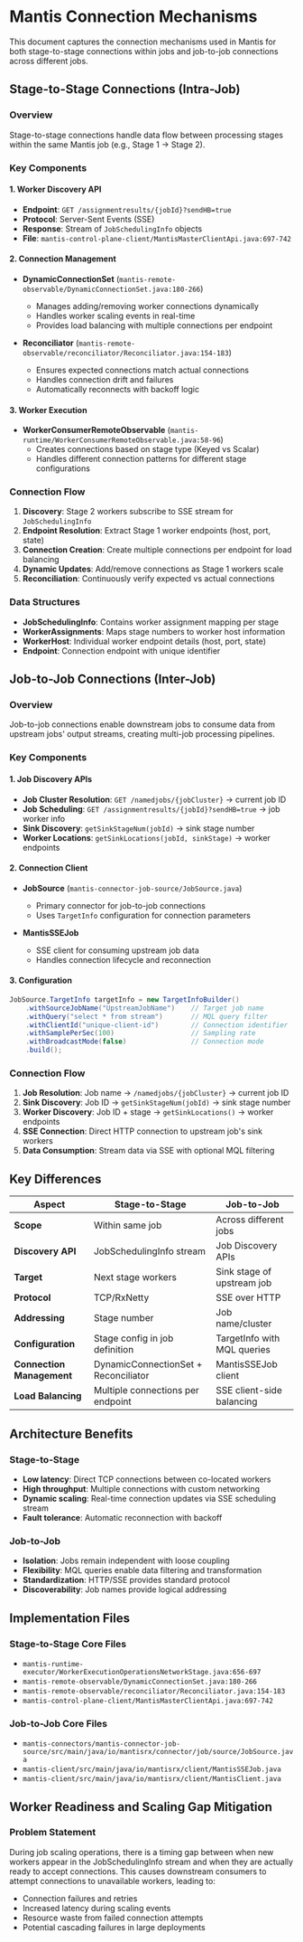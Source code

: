 # Mantis Connection Mechanisms

This document captures the connection mechanisms used in Mantis for both stage-to-stage connections within jobs and job-to-job connections across different jobs.

## Stage-to-Stage Connections (Intra-Job)

### Overview
Stage-to-stage connections handle data flow between processing stages within the same Mantis job (e.g., Stage 1 → Stage 2).

### Key Components

#### 1. Worker Discovery API
- **Endpoint**: `GET /assignmentresults/{jobId}?sendHB=true`
- **Protocol**: Server-Sent Events (SSE)
- **Response**: Stream of `JobSchedulingInfo` objects
- **File**: `mantis-control-plane-client/MantisMasterClientApi.java:697-742`

#### 2. Connection Management
- **DynamicConnectionSet** (`mantis-remote-observable/DynamicConnectionSet.java:180-266`)
  - Manages adding/removing worker connections dynamically
  - Handles worker scaling events in real-time
  - Provides load balancing with multiple connections per endpoint

- **Reconciliator** (`mantis-remote-observable/reconciliator/Reconciliator.java:154-183`)
  - Ensures expected connections match actual connections
  - Handles connection drift and failures
  - Automatically reconnects with backoff logic

#### 3. Worker Execution
- **WorkerConsumerRemoteObservable** (`mantis-runtime/WorkerConsumerRemoteObservable.java:58-96`)
  - Creates connections based on stage type (Keyed vs Scalar)
  - Handles different connection patterns for different stage configurations

### Connection Flow
1. **Discovery**: Stage 2 workers subscribe to SSE stream for `JobSchedulingInfo`
2. **Endpoint Resolution**: Extract Stage 1 worker endpoints (host, port, state)
3. **Connection Creation**: Create multiple connections per endpoint for load balancing
4. **Dynamic Updates**: Add/remove connections as Stage 1 workers scale
5. **Reconciliation**: Continuously verify expected vs actual connections

### Data Structures
- **JobSchedulingInfo**: Contains worker assignment mapping per stage
- **WorkerAssignments**: Maps stage numbers to worker host information
- **WorkerHost**: Individual worker endpoint details (host, port, state)
- **Endpoint**: Connection endpoint with unique identifier

## Job-to-Job Connections (Inter-Job)

### Overview
Job-to-job connections enable downstream jobs to consume data from upstream jobs' output streams, creating multi-job processing pipelines.

### Key Components

#### 1. Job Discovery APIs
- **Job Cluster Resolution**: `GET /namedjobs/{jobCluster}` → current job ID
- **Job Scheduling**: `GET /assignmentresults/{jobId}?sendHB=true` → job worker info
- **Sink Discovery**: `getSinkStageNum(jobId)` → sink stage number
- **Worker Locations**: `getSinkLocations(jobId, sinkStage)` → worker endpoints

#### 2. Connection Client
- **JobSource** (`mantis-connector-job-source/JobSource.java`)
  - Primary connector for job-to-job connections
  - Uses `TargetInfo` configuration for connection parameters

- **MantisSSEJob**
  - SSE client for consuming upstream job data
  - Handles connection lifecycle and reconnection

#### 3. Configuration
```java
JobSource.TargetInfo targetInfo = new TargetInfoBuilder()
    .withSourceJobName("UpstreamJobName")    // Target job name
    .withQuery("select * from stream")       // MQL query filter
    .withClientId("unique-client-id")        // Connection identifier
    .withSamplePerSec(100)                   // Sampling rate
    .withBroadcastMode(false)                // Connection mode
    .build();
```

### Connection Flow
1. **Job Resolution**: Job name → `/namedjobs/{jobCluster}` → current job ID
2. **Sink Discovery**: Job ID → `getSinkStageNum(jobId)` → sink stage number
3. **Worker Discovery**: Job ID + stage → `getSinkLocations()` → worker endpoints
4. **SSE Connection**: Direct HTTP connection to upstream job's sink workers
5. **Data Consumption**: Stream data via SSE with optional MQL filtering

## Key Differences

| Aspect | Stage-to-Stage | Job-to-Job |
|--------|----------------|------------|
| **Scope** | Within same job | Across different jobs |
| **Discovery API** | JobSchedulingInfo stream | Job Discovery APIs |
| **Target** | Next stage workers | Sink stage of upstream job |
| **Protocol** | TCP/RxNetty | SSE over HTTP |
| **Addressing** | Stage number | Job name/cluster |
| **Configuration** | Stage config in job definition | TargetInfo with MQL queries |
| **Connection Management** | DynamicConnectionSet + Reconciliator | MantisSSEJob client |
| **Load Balancing** | Multiple connections per endpoint | SSE client-side balancing |

## Architecture Benefits

### Stage-to-Stage
- **Low latency**: Direct TCP connections between co-located workers
- **High throughput**: Multiple connections with custom networking
- **Dynamic scaling**: Real-time connection updates via SSE scheduling stream
- **Fault tolerance**: Automatic reconnection with backoff

### Job-to-Job
- **Isolation**: Jobs remain independent with loose coupling
- **Flexibility**: MQL queries enable data filtering and transformation
- **Standardization**: HTTP/SSE provides standard protocol
- **Discoverability**: Job names provide logical addressing

## Implementation Files

### Stage-to-Stage Core Files
- `mantis-runtime-executor/WorkerExecutionOperationsNetworkStage.java:656-697`
- `mantis-remote-observable/DynamicConnectionSet.java:180-266`
- `mantis-remote-observable/reconciliator/Reconciliator.java:154-183`
- `mantis-control-plane-client/MantisMasterClientApi.java:697-742`

### Job-to-Job Core Files
- `mantis-connectors/mantis-connector-job-source/src/main/java/io/mantisrx/connector/job/source/JobSource.java`
- `mantis-client/src/main/java/io/mantisrx/client/MantisSSEJob.java`
- `mantis-client/src/main/java/io/mantisrx/client/MantisClient.java`

## Worker Readiness and Scaling Gap Mitigation

### Problem Statement
During job scaling operations, there is a timing gap between when new workers appear in the JobSchedulingInfo stream and when they are actually ready to accept connections. This causes downstream consumers to attempt connections to unavailable workers, leading to:
- Connection failures and retries
- Increased latency during scaling events
- Resource waste from failed connection attempts
- Potential cascading failures in large deployments
